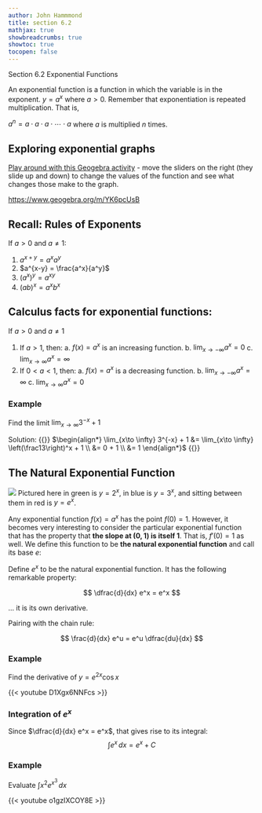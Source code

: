 ```yaml
---
author: John Hammmond
title: section 6.2
mathjax: true
showbreadcrumbs: true
showtoc: true
tocopen: false
---
```


Section 6.2 Exponential Functions
<!--more-->

An exponential function is a function in which the variable is in the exponent. $y = a^x$ where $a > 0$. Remember that exponentiation is repeated multiplication. That is,

$a^n = a\cdot a \cdot a \cdot \cdots \cdot a$ where $a$ is multiplied $n$ times. 

## Exploring exponential graphs

[Play around with this Geogebra activity](https://www.geogebra.org/m/YK6pcUsB) - move the sliders on the right (they slide up and down) to change the values of the function and see what changes those make to the graph.

https://www.geogebra.org/m/YK6pcUsB

## Recall: Rules of Exponents
If $a > 0$ and $a \ne 1$:
1.  $a^{x+y} = a^x a^y$
2. $a^{x-y} = \frac{a^x}{a^y}$
3. $(a^x)^y = a^{xy}$
4. $(ab)^x = a^x b^x$

## Calculus facts for exponential functions:
If $a > 0$ and $a \ne 1$
1. If $a >1$, then: 
   a. $f(x) = a^x$ is an increasing function.
   b. $\displaystyle \lim_{x\to -\infty} a^x = 0$
   c. $\displaystyle \lim_{x \to \infty} a^x = \infty$
2. If $0 < a < 1$, then: 
   a. $f(x) = a^{x}$ is a decreasing function. 
   b. $\displaystyle \lim_{x\to -\infty} a^x = \infty$
   c. $\displaystyle \lim_{x \to \infty} a^x = 0$


### Example
Find the limit $\displaystyle \lim_{x\to \infty} 3^{-x} + 1$

Solution:
{{<spoiler>}}
$\begin{align*}
 \lim_{x\to \infty} 3^{-x} + 1 &= \lim_{x\to \infty} \left(\frac13\right)^x + 1 \\ &= 0 + 1 \\ &= 1
\end{align*}$
{{</spoiler>}}


## The Natural Exponential Function

![](/calc/6.2.exponential.jpeg)
Pictured here in green is $y=2^x$, in blue is $y=3^x$, and sitting between them in red is $y = e^x$. 

Any exponential function $f(x) =a^x$ has the point $f(0) = 1$.  However, it becomes very interesting to consider the particular exponential function that has the property that **the slope at $(0,1)$ is itself 1**. That is, $f'(0) = 1$ as well. We define this function to be **the natural exponential function** and call its base $e$:

Define $e^x$ to be the natural exponential function. It has the following remarkable property:

$$
\dfrac{d}{dx} e^x = e^x
$$

... it is its own derivative.

Pairing with the chain rule:

$$
\frac{d}{dx} e^u = e^u \dfrac{du}{dx}
$$

### Example

Find the derivative of $y = e^{2x} \cos x$

{{< youtube D1Xgx6NNFcs >}}


### Integration of $e^x$

Since $\dfrac{d}{dx} e^x = e^x$, that gives rise to its integral: 
$$
\int e^x \, dx = e^x + C
$$

### Example
Evaluate $\int x^2 e^{x^3} \, dx$

{{< youtube o1gzIXCOY8E >}}